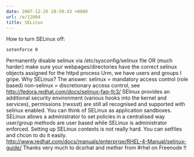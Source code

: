 ```yaml
---
date: 2007-12-26 20:59:43 +0000
url: /e/12004
title: SELinux
---
```


How to turn SELinux off:

	setenforce 0
Permanently disable selinux via /etc/sysconfig/selinux file
OR (much harder)
make sure your webpages/directories have the correct selinux objects assigned for the httpd process
Urm, we have users and groups I gripe. Why SELinux? The answer:
selinux = mandatory access control (role based)
non-selinux = discretionary access control, see
http://fedora.redhat.com/docs/selinux-faq-fc3/
SElinux provides an additional security environment (various hooks into the kernel and services), permissions (rwxsst) are still all recognised and supported with selinux enabled.
You can think of SELinux as application sandboxes.
SELinux allows a administrator to set policies in a centralised way user/group methods are user based while SELinux is administrator enforced.
Setting up SELinux contexts is not really hard.
You can setfiles and chcon to do it easily.
http://www.redhat.com/docs/manuals/enterprise/RHEL-4-Manual/selinux-guide/
Thanks very much to dcsrhat and mether from #rhel on Freenode !!
